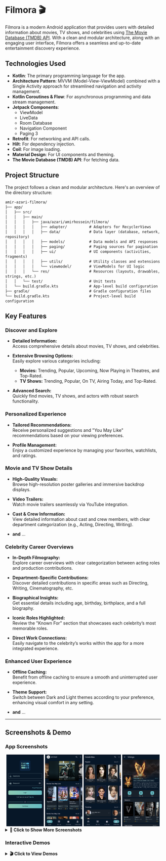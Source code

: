 # Filmora 🎬

Filmora is a modern Android application that provides users with detailed information about movies, TV shows, and celebrities using [The Movie Database (TMDB) API](https://developer.themoviedb.org/). With a clean and modular architecture, along with an engaging user interface, Filmora offers a seamless and up-to-date entertainment discovery experience.

## Technologies Used

- **Kotlin**: The primary programming language for the app.
- **Architecture Pattern**: MVVM (Model-View-ViewModel) combined with a Single Activity approach for streamlined navigation and activity management.
- **Kotlin Coroutines & Flow**: For asynchronous programming and data stream management.
- **Jetpack Components**:
  - ViewModel
  - LiveData
  - Room Database
  - Navigation Component
  - Paging 3
- **Retrofit**: For networking and API calls.
- **Hilt**: For dependency injection.
- **Coil**: For image loading.
- **Material Design**: For UI components and theming.
- **The Movie Database (TMDB) API**: For fetching data.

## Project Structure

The project follows a clean and modular architecture. Here's an overview of the directory structure:

```
amir-azari-filmora/
├── app/
│   ├── src/
│   │   ├── main/
│   │   │   ├── java/azari/amirhossein/filmora/
│   │   │   │   ├── adapter/          # Adapters for RecyclerViews
│   │   │   │   ├── data/             # Data layer (database, network, repository)
│   │   │   │   ├── models/           # Data models and API responses
│   │   │   │   ├── paging/           # Paging sources for pagination
│   │   │   │   ├── ui/               # UI components (activities, fragments)
│   │   │   │   ├── utils/            # Utility classes and extensions
│   │   │   │   └── viewmodel/        # ViewModels for UI logic
│   │   │   └── res/                  # Resources (layouts, drawables, strings, etc.)
│   │   └── test/                     # Unit tests
│   └── build.gradle.kts              # App-level build configuration
├── gradle/                           # Gradle configuration files
└── build.gradle.kts                  # Project-level build configuration
```
## Key Features

### Discover and Explore

- **Detailed Information:**  
  Access comprehensive details about movies, TV shows, and celebrities.

- **Extensive Browsing Options:**  
  Easily explore various categories including:
  - **Movies:** Trending, Popular, Upcoming, Now Playing in Theatres, and Top-Rated.
  - **TV Shows:** Trending, Popular, On TV, Airing Today, and Top-Rated.

- **Advanced Search:**  
  Quickly find movies, TV shows, and actors with robust search functionality.

### Personalized Experience

- **Tailored Recommendations:**  
  Receive personalized suggestions and "You May Like" recommendations based on your viewing preferences.

- **Profile Management:**  
  Enjoy a customized experience by managing your favorites, watchlists, and ratings.

### Movie and TV Show Details

- **High-Quality Visuals:**  
  Browse high-resolution poster galleries and immersive backdrop displays.

- **Video Trailers:**  
  Watch movie trailers seamlessly via YouTube integration.

- **Cast & Crew Information:**  
  View detailed information about cast and crew members, with clear department categorization (e.g., Acting, Directing, Writing).

- **and** ...

### Celebrity Career Overviews

- **In-Depth Filmography:**  
  Explore career overviews with clear categorization between acting roles and production contributions.

- **Department-Specific Contributions:**  
  Discover detailed contributions in specific areas such as Directing, Writing, Cinematography, etc.

- **Biographical Insights:**  
  Get essential details including age, birthday, birthplace, and a full biography.

- **Iconic Roles Highlighted:**  
  Review the "Known For" section that showcases each celebrity’s most memorable roles.

- **Direct Work Connections:**  
  Easily navigate to the celebrity’s works within the app for a more integrated experience.

### Enhanced User Experience

- **Offline Caching:**  
  Benefit from offline caching to ensure a smooth and uninterrupted user experience.

- **Theme Support:**  
  Switch between Dark and Light themes according to your preference, enhancing visual comfort in any setting.

- **and** ...
---
## Screenshots & Demo

### App Screenshots
<div align="center">
    <img src="/docs/screenshots/login screen.png" alt="Login Screen" width="24%" height="auto" />
    <img src="/docs/screenshots/home screen.png" alt="Home Screen" width="24%" height="auto" />
    <img src="/docs/screenshots/celebrities screen.png" alt="Celebrities Screen" width="24%" height="auto" />
    <img src="/docs/screenshots/tv show details.png" alt="TV Show Details Screen" width="24%" height="auto" />
</div>
<details>
<summary><b>📱 Click to Show More Screenshots</b></summary>
<div align="center">
    <img src="/docs/screenshots/movies screen.png" alt="Movies Screen" width="24%" height="auto" />
    <img src="/docs/screenshots/tv shows screen.png" alt="TV Shows Screen" width="24%" height="auto" />
    <img src="/docs/screenshots/search screen.png" alt="Search Screen" width="24%" height="auto" />
    <img src="/docs/screenshots/movie details.png" alt="Movie Details Screen" width="24%" height="auto" />
    <img src="/docs/screenshots/people deatils.png" alt="People Details Screen" width="24%" height="auto" />
    <img src="/docs/screenshots/profile screen.png" alt="Profile Screen" width="24%" height="auto" />
    <img src="/docs/screenshots/movies taste screen.png" alt="Movies Taste Screen" width="24%" height="auto" />
    <img src="/docs/screenshots/series taste screen.png" alt="Series Taste Screen" width="24%" height="auto" />
</div>
</details>

### Interactive Demos

<details>
<summary><b>🎬 Click to View Demos</b></summary>

<div align="center">
    <div>
        <p><b>Authentication & Personalization</b></p>
        <img src="/docs/demo/login.gif" alt="Login Demo" width="24%" height="auto" />
        <img src="/docs/demo/select%20taste%20movies.gif" alt="Movie Preferences Demo" width="24%" height="auto" />
        <img src="/docs/demo/select%20taste%20sreies.gif" alt="Series Preferences Demo" width="24%" height="auto" />
    </div>
    <br/>
    <div>
        <p><b>Content Browsing</b></p>
        <img src="/docs/demo/home%20screen.gif" alt="Home Screen Demo" width="24%" height="auto" />
        <img src="/docs/demo/movie%20screen.gif" alt="Movie Screen Demo" width="24%" height="auto" />
        <img src="/docs/demo/tv%20show%20screen.gif" alt="TV Show Screen Demo" width="24%" height="auto" />
        <img src="/docs/demo/celebrities%20screen.gif" alt="Celebrities Screen Demo" width="24%" height="auto" />
    </div>
    <br/>
    <div>
        <p><b>User Features</b></p>
        <img src="/docs/demo/moviedetails.gif" alt="Movie Details Demo" width="24%" height="auto" />
        <img src="/docs/demo/profile%20screen.gif" alt="Profile Screen Demo" width="24%" height="auto" />
        <img src="/docs/demo/search%20screen.gif" alt="Search Screen Demo" width="24%" height="auto" />
    </div>
</div>
</details>
